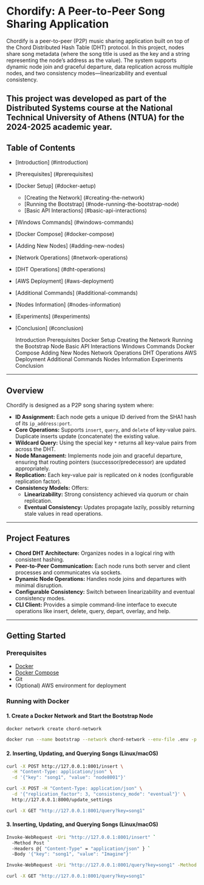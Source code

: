 # Chordify: A Peer-to-Peer Song Sharing Application

Chordify is a peer-to-peer (P2P) music sharing application built on top of the Chord Distributed Hash Table (DHT) protocol. In this project, nodes share song metadata (where the song title is used as the key and a string representing the node’s address as the value). The system supports dynamic node join and graceful departure, data replication across multiple nodes, and two consistency modes—linearizability and eventual consistency.

This project was developed as part of the Distributed Systems course at the National Technical University of Athens (NTUA) for the 2024-2025 academic year.
---

## Table of Contents

- [Introduction] (#introduction)
- [Prerequisites] (#prerequisites)
- [Docker Setup] (#docker-aetup)
  - [Creating the Network] (#creating-the-network)
  - [Running the Bootstrap] (#node-running-the-bootstrap-node)
  - [Basic API Interactions] (#basic-api-interactions)
- [Windows Commands] (#windows-commands)
- [Docker Compose] (#docker-compose)
- [Adding New Nodes] (#adding-new-nodes)
- [Network Operations] (#network-operations)
- [DHT Operations] (#dht-operations)
- [AWS Deployment] (#aws-deployment)
- [Additional Commands] (#additional-commands)
- [Nodes Information] (#nodes-information)
- [Experiments] (#experiments)
- [Conclusion] (#conclusion)


  Introduction
Prerequisites
Docker Setup
Creating the Network
Running the Bootstrap Node
Basic API Interactions
Windows Commands
Docker Compose
Adding New Nodes
Network Operations
DHT Operations
AWS Deployment
Additional Commands
Nodes Information
Experiments
Conclusion

---

## Overview

Chordify is designed as a P2P song sharing system where:

- **ID Assignment:** Each node gets a unique ID derived from the SHA1 hash of its `ip_address:port`.
- **Core Operations:** Supports `insert`, `query`, and `delete` of key-value pairs. Duplicate inserts update (concatenate) the existing value.
- **Wildcard Query:** Using the special key `*` returns all key-value pairs from across the DHT.
- **Node Management:** Implements node join and graceful departure, ensuring that routing pointers (successor/predecessor) are updated appropriately.
- **Replication:** Each key-value pair is replicated on _k_ nodes (configurable replication factor).
- **Consistency Models:** Offers:
  - **Linearizability:** Strong consistency achieved via quorum or chain replication.
  - **Eventual Consistency:** Updates propagate lazily, possibly returning stale values in read operations.

---

## Project Features

- **Chord DHT Architecture:** Organizes nodes in a logical ring with consistent hashing.
- **Peer-to-Peer Communication:** Each node runs both server and client processes and communicates via sockets.
- **Dynamic Node Operations:** Handles node joins and departures with minimal disruption.
- **Configurable Consistency:** Switch between linearizability and eventual consistency modes.
- **CLI Client:** Provides a simple command-line interface to execute operations like insert, delete, query, depart, overlay, and help.

---

## Getting Started

### Prerequisites

- [Docker](https://www.docker.com/)
- [Docker Compose](https://docs.docker.com/compose/)
- Git
- (Optional) AWS environment for deployment

### Running with Docker

#### 1. Create a Docker Network and Start the Bootstrap Node

```bash
docker network create chord-network

docker run --name bootstrap --network chord-network --env-file .env -p 8000:8000 --rm chordify python bootstrap.py
```
#### 2. Inserting, Updating, and Querying Songs (Linux/macOS)
```bash
curl -X POST http://127.0.0.1:8001/insert \
  -H "Content-Type: application/json" \
  -d '{"key": "song1", "value": "node8001"}'

curl -X POST -H "Content-Type: application/json" \
  -d '{"replication_factor": 3, "consistency_mode": "eventual"}' \
  http://127.0.0.1:8000/update_settings

curl -X GET "http://127.0.0.1:8001/query?key=song1"
```

#### 3. Inserting, Updating, and Querying Songs (Linux/macOS)
```bash
Invoke-WebRequest -Uri "http://127.0.0.1:8001/insert" `
  -Method Post `
  -Headers @{ "Content-Type" = "application/json" } `
  -Body '{"key": "song1", "value": "Imagine"}'

Invoke-WebRequest -Uri "http://127.0.0.1:8001/query?key=song1" -Method Get  

curl -X GET "http://127.0.0.1:8001/query?key=song1"
```
